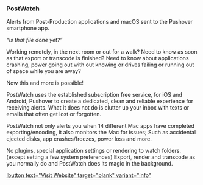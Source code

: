 ### PostWatch

Alerts from Post-Production applications and macOS sent to the Pushover smartphone app.

_“Is that file done yet?”_

Working remotely, in the next room or out for a walk?
Need to know as soon as that export or transcode is finished?
Need to know about applications crashing, power going out with out knowing or drives failing or running out of space while you are away?

Now this and more is possible!

PostWatch uses the established subscription free service, for iOS and Android, Pushover to create a dedicated, clean and reliable experience for receiving alerts. What It does not do is clutter up your inbox with texts or emails that often get lost or forgotten.

PostWatch not only alerts you when 14 different Mac apps have completed exporting/encoding, it also monitors the Mac for issues; Such as accidental ejected disks, app crashes/freezes, power loss and more.

No plugins, special application settings or rendering to watch folders. (except setting a few system preferences) Export, render and transcode as you normally do and PostWatch does its magic in the background.

[!button text="Visit Website" target="blank" variant="info"](https://chrisroyfilms.com/postwatch/)